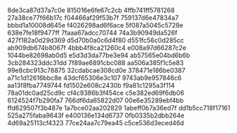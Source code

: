 8de3ca87d37a7c0e
815016e6fe67c2cb
4ffb741ff5781268
27a38ce77f66b17c
f04466af29f53b7f
759137d6e47834a7
bbbd1a10008d645e
f4026298ad6f6ace
5f087a5045c5728e
638e7fe18f9477ff
7faaa67adcc70744
74a3b90949da526f
427f182a0d29d369
d5d70b0a0c6d4f80
d551fc56c0d285cc
ab909db674b8067f
4bbb4f8ca21260c4
e008a97d66287c2e
1044be82698ab0d5
e5d3d3da77be3e94
ab57565e04bd6b6b
3cb284323ddc31dd
7f89ae6891cbc088
aa506a385f1c5e83
99e8cbc913c78875
32cdabcae308cd0e
378471e186be0387
a71c1d12616bbc8e
43dcf65306e3c107
9743ab9e957846c6
aa13f8fba7749744
fd1502e608c2430b
f9a81c1295a3f114
78a01dc0ad25cd9c
cf4c9386b3f454ce
c5e382ed69f6db06
6124524f7b290fa7
766df6da65822d07
00e6e35289ebf4bb
ffd629507f3b487e
1a7bce02aa202829
1abeff0b7a36ed7f
dd1b5cc718f17161
525a275faba9643f
e400136e134d6737
0fb0335b2dbb264e
4d69a25113cf4323
77ce24aa7c79ea45
c5ce536d3eced46d
